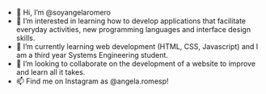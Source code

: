 - 👋 Hi, I’m @soyangelaromero
- 👀 I’m interested in learning how to develop applications that facilitate everyday activities, new programming languages and interface design skills.
- 🌱 I’m currently learning web development (HTML, CSS, Javascript) and I am a third year Systems Engineering student.
- 💞️ I’m looking to collaborate on the development of a website to improve and learn all it takes.
- 📫 Find me on Instagram as @angela.romesp!

<!---
soyangelaromero/soyangelaromero is a ✨ special ✨ repository because its `README.md` (this file) appears on your GitHub profile.
You can click the Preview link to take a look at your changes.
--->
